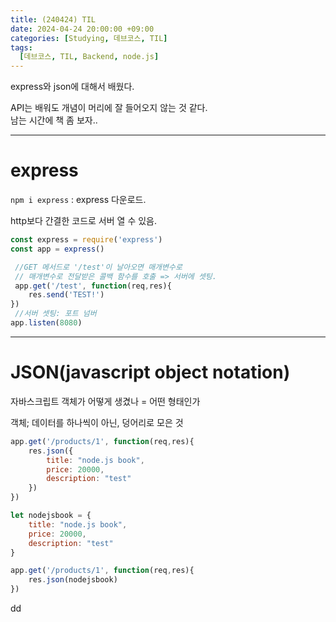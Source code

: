 ```yaml
---
title: (240424) TIL
date: 2024-04-24 20:00:00 +09:00
categories: [Studying, 데브코스, TIL]
tags: 
  [데브코스, TIL, Backend, node.js]
---
```


express와 json에 대해서 배웠다. <div>API는 배워도 개념이 머리에 잘 들어오지 않는 것 같다. <div>남는 시간에 책 좀 보자..

---

<div>
<div>

express
===
`npm i express` : express 다운로드.

http보다 간결한 코드로 서버 열 수 있음.

```jsx
const express = require('express')
const app = express()

 //GET 메서드로 '/test'이 날아오면 매개변수로
 // 매개변수로 전달받은 콜백 함수를 호출 => 서버에 셋팅.
 app.get('/test', function(req,res){
    res.send('TEST!')
})
 //서버 셋팅: 포트 넘버
app.listen(8080)
```
---

JSON(javascript object notation)
===
자바스크립트 객체가 어떻게 생겼나 = 어떤 형태인가

객체; 데이터를 하나씩이 아닌, 덩어리로 모은 것

```jsx
app.get('/products/1', function(req,res){
    res.json({
        title: "node.js book",
        price: 20000,
        description: "test"
    })
})
```
```jsx
let nodejsbook = {
    title: "node.js book",
    price: 20000,
    description: "test"
}

app.get('/products/1', function(req,res){
    res.json(nodejsbook)
})
```

dd
